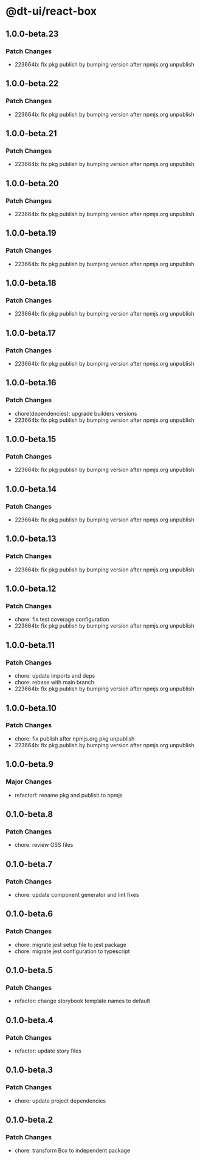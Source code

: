 # @dt-ui/react-box

## 1.0.0-beta.23

### Patch Changes

- 223664b: fix pkg publish by bumping version after npmjs.org unpublish

## 1.0.0-beta.22

### Patch Changes

- 223664b: fix pkg publish by bumping version after npmjs.org unpublish

## 1.0.0-beta.21

### Patch Changes

- 223664b: fix pkg publish by bumping version after npmjs.org unpublish

## 1.0.0-beta.20

### Patch Changes

- 223664b: fix pkg publish by bumping version after npmjs.org unpublish

## 1.0.0-beta.19

### Patch Changes

- 223664b: fix pkg publish by bumping version after npmjs.org unpublish

## 1.0.0-beta.18

### Patch Changes

- 223664b: fix pkg publish by bumping version after npmjs.org unpublish

## 1.0.0-beta.17

### Patch Changes

- 223664b: fix pkg publish by bumping version after npmjs.org unpublish

## 1.0.0-beta.16

### Patch Changes

- chore(dependencies): upgrade builders versions
- 223664b: fix pkg publish by bumping version after npmjs.org unpublish

## 1.0.0-beta.15

### Patch Changes

- 223664b: fix pkg publish by bumping version after npmjs.org unpublish

## 1.0.0-beta.14

### Patch Changes

- 223664b: fix pkg publish by bumping version after npmjs.org unpublish

## 1.0.0-beta.13

### Patch Changes

- 223664b: fix pkg publish by bumping version after npmjs.org unpublish

## 1.0.0-beta.12

### Patch Changes

- chore: fix test coverage configuration
- 223664b: fix pkg publish by bumping version after npmjs.org unpublish

## 1.0.0-beta.11

### Patch Changes

- chore: update imports and deps
- chore: rebase with main branch
- 223664b: fix pkg publish by bumping version after npmjs.org unpublish

## 1.0.0-beta.10

### Patch Changes

- chore: fix publish after npmjs.org pkg unpublish
- 223664b: fix pkg publish by bumping version after npmjs.org unpublish

## 1.0.0-beta.9

### Major Changes

- refactor!: rename pkg and publish to npmjs

## 0.1.0-beta.8

### Patch Changes

- chore: review OSS files

## 0.1.0-beta.7

### Patch Changes

- chore: update component generator and lint fixes

## 0.1.0-beta.6

### Patch Changes

- chore: migrate jest setup file to jest package
- chore: migrate jest configuration to typescript

## 0.1.0-beta.5

### Patch Changes

- refactor: change storybook template names to default

## 0.1.0-beta.4

### Patch Changes

- refactor: update story files

## 0.1.0-beta.3

### Patch Changes

- chore: update project dependencies

## 0.1.0-beta.2

### Patch Changes

- chore: transform Box to independent package
